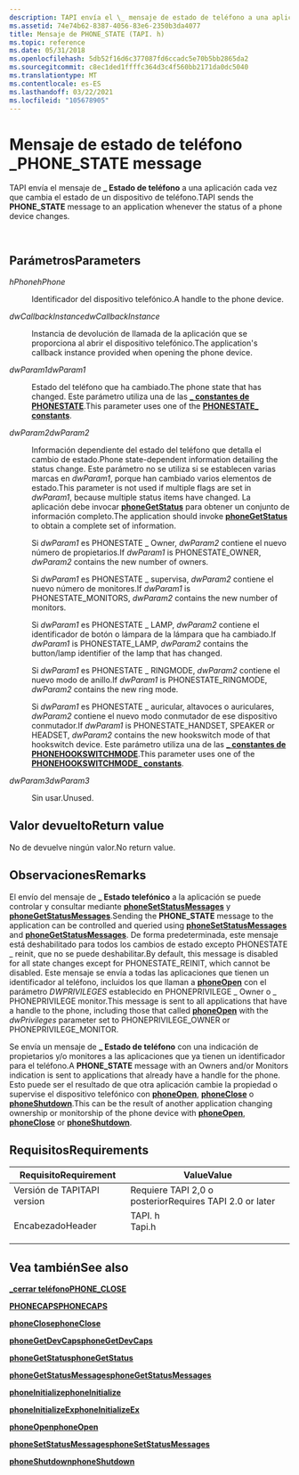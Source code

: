 ```yaml
---
description: TAPI envía el \_ mensaje de estado de teléfono a una aplicación cada vez que cambia el estado de un dispositivo de teléfono.
ms.assetid: 74e74b62-8387-4056-83e6-2350b3da4077
title: Mensaje de PHONE_STATE (TAPI. h)
ms.topic: reference
ms.date: 05/31/2018
ms.openlocfilehash: 5db52f16d6c377087fd6ccadc5e70b5bb2865da2
ms.sourcegitcommit: c8ec1ded1ffffc364d3c4f560bb2171da0dc5040
ms.translationtype: MT
ms.contentlocale: es-ES
ms.lasthandoff: 03/22/2021
ms.locfileid: "105678905"
---
```

# <a name="phone_state-message"></a><span data-ttu-id="7f49b-103">Mensaje de estado de teléfono \_</span><span class="sxs-lookup"><span data-stu-id="7f49b-103">PHONE\_STATE message</span></span>

<span data-ttu-id="7f49b-104">TAPI envía el mensaje de **\_ Estado de teléfono** a una aplicación cada vez que cambia el estado de un dispositivo de teléfono.</span><span class="sxs-lookup"><span data-stu-id="7f49b-104">TAPI sends the **PHONE\_STATE** message to an application whenever the status of a phone device changes.</span></span>


```C++
            
```



## <a name="parameters"></a><span data-ttu-id="7f49b-105">Parámetros</span><span class="sxs-lookup"><span data-stu-id="7f49b-105">Parameters</span></span>

<dl> <dt>

<span data-ttu-id="7f49b-106">*hPhone*</span><span class="sxs-lookup"><span data-stu-id="7f49b-106">*hPhone*</span></span> 
</dt> <dd>

<span data-ttu-id="7f49b-107">Identificador del dispositivo telefónico.</span><span class="sxs-lookup"><span data-stu-id="7f49b-107">A handle to the phone device.</span></span>

</dd> <dt>

<span data-ttu-id="7f49b-108">*dwCallbackInstance*</span><span class="sxs-lookup"><span data-stu-id="7f49b-108">*dwCallbackInstance*</span></span> 
</dt> <dd>

<span data-ttu-id="7f49b-109">Instancia de devolución de llamada de la aplicación que se proporciona al abrir el dispositivo telefónico.</span><span class="sxs-lookup"><span data-stu-id="7f49b-109">The application's callback instance provided when opening the phone device.</span></span>

</dd> <dt>

<span data-ttu-id="7f49b-110">*dwParam1*</span><span class="sxs-lookup"><span data-stu-id="7f49b-110">*dwParam1*</span></span> 
</dt> <dd>

<span data-ttu-id="7f49b-111">Estado del teléfono que ha cambiado.</span><span class="sxs-lookup"><span data-stu-id="7f49b-111">The phone state that has changed.</span></span> <span data-ttu-id="7f49b-112">Este parámetro utiliza una de las [**\_ constantes de PHONESTATE**](phonestate--constants.md).</span><span class="sxs-lookup"><span data-stu-id="7f49b-112">This parameter uses one of the [**PHONESTATE\_ constants**](phonestate--constants.md).</span></span>

</dd> <dt>

<span data-ttu-id="7f49b-113">*dwParam2*</span><span class="sxs-lookup"><span data-stu-id="7f49b-113">*dwParam2*</span></span> 
</dt> <dd>

<span data-ttu-id="7f49b-114">Información dependiente del estado del teléfono que detalla el cambio de estado.</span><span class="sxs-lookup"><span data-stu-id="7f49b-114">Phone state-dependent information detailing the status change.</span></span> <span data-ttu-id="7f49b-115">Este parámetro no se utiliza si se establecen varias marcas en *dwParam1*, porque han cambiado varios elementos de estado.</span><span class="sxs-lookup"><span data-stu-id="7f49b-115">This parameter is not used if multiple flags are set in *dwParam1*, because multiple status items have changed.</span></span> <span data-ttu-id="7f49b-116">La aplicación debe invocar [**phoneGetStatus**](/windows/desktop/api/Tapi/nf-tapi-phonegetstatus) para obtener un conjunto de información completo.</span><span class="sxs-lookup"><span data-stu-id="7f49b-116">The application should invoke [**phoneGetStatus**](/windows/desktop/api/Tapi/nf-tapi-phonegetstatus) to obtain a complete set of information.</span></span>

<span data-ttu-id="7f49b-117">Si *dwParam1* es PHONESTATE \_ Owner, *dwParam2* contiene el nuevo número de propietarios.</span><span class="sxs-lookup"><span data-stu-id="7f49b-117">If *dwParam1* is PHONESTATE\_OWNER, *dwParam2* contains the new number of owners.</span></span>

<span data-ttu-id="7f49b-118">Si *dwParam1* es PHONESTATE \_ supervisa, *dwParam2* contiene el nuevo número de monitores.</span><span class="sxs-lookup"><span data-stu-id="7f49b-118">If *dwParam1* is PHONESTATE\_MONITORS, *dwParam2* contains the new number of monitors.</span></span>

<span data-ttu-id="7f49b-119">Si *dwParam1* es PHONESTATE \_ LAMP, *dwParam2* contiene el identificador de botón o lámpara de la lámpara que ha cambiado.</span><span class="sxs-lookup"><span data-stu-id="7f49b-119">If *dwParam1* is PHONESTATE\_LAMP, *dwParam2* contains the button/lamp identifier of the lamp that has changed.</span></span>

<span data-ttu-id="7f49b-120">Si *dwParam1* es PHONESTATE \_ RINGMODE, *dwParam2* contiene el nuevo modo de anillo.</span><span class="sxs-lookup"><span data-stu-id="7f49b-120">If *dwParam1* is PHONESTATE\_RINGMODE, *dwParam2* contains the new ring mode.</span></span>

<span data-ttu-id="7f49b-121">Si *dwParam1* es PHONESTATE \_ auricular, altavoces o auriculares, *dwParam2* contiene el nuevo modo conmutador de ese dispositivo conmutador.</span><span class="sxs-lookup"><span data-stu-id="7f49b-121">If *dwParam1* is PHONESTATE\_HANDSET, SPEAKER or HEADSET, *dwParam2* contains the new hookswitch mode of that hookswitch device.</span></span> <span data-ttu-id="7f49b-122">Este parámetro utiliza una de las [**\_ constantes de PHONEHOOKSWITCHMODE**](phonehookswitchmode--constants.md).</span><span class="sxs-lookup"><span data-stu-id="7f49b-122">This parameter uses one of the [**PHONEHOOKSWITCHMODE\_ constants**](phonehookswitchmode--constants.md).</span></span>

</dd> <dt>

<span data-ttu-id="7f49b-123">*dwParam3*</span><span class="sxs-lookup"><span data-stu-id="7f49b-123">*dwParam3*</span></span> 
</dt> <dd>

<span data-ttu-id="7f49b-124">Sin usar.</span><span class="sxs-lookup"><span data-stu-id="7f49b-124">Unused.</span></span>

</dd> </dl>

## <a name="return-value"></a><span data-ttu-id="7f49b-125">Valor devuelto</span><span class="sxs-lookup"><span data-stu-id="7f49b-125">Return value</span></span>

<span data-ttu-id="7f49b-126">No de devuelve ningún valor.</span><span class="sxs-lookup"><span data-stu-id="7f49b-126">No return value.</span></span>

## <a name="remarks"></a><span data-ttu-id="7f49b-127">Observaciones</span><span class="sxs-lookup"><span data-stu-id="7f49b-127">Remarks</span></span>

<span data-ttu-id="7f49b-128">El envío del mensaje de **\_ Estado telefónico** a la aplicación se puede controlar y consultar mediante [**phoneSetStatusMessages**](/windows/desktop/api/Tapi/nf-tapi-phonesetstatusmessages) y [**phoneGetStatusMessages**](/windows/desktop/api/Tapi/nf-tapi-phonegetstatusmessages).</span><span class="sxs-lookup"><span data-stu-id="7f49b-128">Sending the **PHONE\_STATE** message to the application can be controlled and queried using [**phoneSetStatusMessages**](/windows/desktop/api/Tapi/nf-tapi-phonesetstatusmessages) and [**phoneGetStatusMessages**](/windows/desktop/api/Tapi/nf-tapi-phonegetstatusmessages).</span></span> <span data-ttu-id="7f49b-129">De forma predeterminada, este mensaje está deshabilitado para todos los cambios de estado excepto PHONESTATE \_ reinit, que no se puede deshabilitar.</span><span class="sxs-lookup"><span data-stu-id="7f49b-129">By default, this message is disabled for all state changes except for PHONESTATE\_REINIT, which cannot be disabled.</span></span> <span data-ttu-id="7f49b-130">Este mensaje se envía a todas las aplicaciones que tienen un identificador al teléfono, incluidos los que llaman a [**phoneOpen**](/windows/desktop/api/Tapi/nf-tapi-phoneopen) con el parámetro *DWPRIVILEGES* establecido en PHONEPRIVILEGE \_ Owner o \_ PHONEPRIVILEGE monitor.</span><span class="sxs-lookup"><span data-stu-id="7f49b-130">This message is sent to all applications that have a handle to the phone, including those that called [**phoneOpen**](/windows/desktop/api/Tapi/nf-tapi-phoneopen) with the *dwPrivileges* parameter set to PHONEPRIVILEGE\_OWNER or PHONEPRIVILEGE\_MONITOR.</span></span>

<span data-ttu-id="7f49b-131">Se envía un mensaje de **\_ Estado de teléfono** con una indicación de propietarios y/o monitores a las aplicaciones que ya tienen un identificador para el teléfono.</span><span class="sxs-lookup"><span data-stu-id="7f49b-131">A **PHONE\_STATE** message with an Owners and/or Monitors indication is sent to applications that already have a handle for the phone.</span></span> <span data-ttu-id="7f49b-132">Esto puede ser el resultado de que otra aplicación cambie la propiedad o supervise el dispositivo telefónico con [**phoneOpen**](/windows/desktop/api/Tapi/nf-tapi-phoneopen), [**phoneClose**](/windows/desktop/api/Tapi/nf-tapi-phoneclose) o [**phoneShutdown**](/windows/desktop/api/Tapi/nf-tapi-phoneshutdown).</span><span class="sxs-lookup"><span data-stu-id="7f49b-132">This can be the result of another application changing ownership or monitorship of the phone device with [**phoneOpen**](/windows/desktop/api/Tapi/nf-tapi-phoneopen), [**phoneClose**](/windows/desktop/api/Tapi/nf-tapi-phoneclose) or [**phoneShutdown**](/windows/desktop/api/Tapi/nf-tapi-phoneshutdown).</span></span>

## <a name="requirements"></a><span data-ttu-id="7f49b-133">Requisitos</span><span class="sxs-lookup"><span data-stu-id="7f49b-133">Requirements</span></span>



| <span data-ttu-id="7f49b-134">Requisito</span><span class="sxs-lookup"><span data-stu-id="7f49b-134">Requirement</span></span> | <span data-ttu-id="7f49b-135">Value</span><span class="sxs-lookup"><span data-stu-id="7f49b-135">Value</span></span> |
|-------------------------|-----------------------------------------------------------------------------------|
| <span data-ttu-id="7f49b-136">Versión de TAPI</span><span class="sxs-lookup"><span data-stu-id="7f49b-136">TAPI version</span></span><br/> | <span data-ttu-id="7f49b-137">Requiere TAPI 2,0 o posterior</span><span class="sxs-lookup"><span data-stu-id="7f49b-137">Requires TAPI 2.0 or later</span></span><br/>                                             |
| <span data-ttu-id="7f49b-138">Encabezado</span><span class="sxs-lookup"><span data-stu-id="7f49b-138">Header</span></span><br/>       | <dl> <span data-ttu-id="7f49b-139"><dt>TAPI. h</dt></span><span class="sxs-lookup"><span data-stu-id="7f49b-139"><dt>Tapi.h</dt></span></span> </dl> |



## <a name="see-also"></a><span data-ttu-id="7f49b-140">Vea también</span><span class="sxs-lookup"><span data-stu-id="7f49b-140">See also</span></span>

<dl> <dt>

[<span data-ttu-id="7f49b-141">**\_cerrar teléfono**</span><span class="sxs-lookup"><span data-stu-id="7f49b-141">**PHONE\_CLOSE**</span></span>](phone-close.md)
</dt> <dt>

[<span data-ttu-id="7f49b-142">**PHONECAPS**</span><span class="sxs-lookup"><span data-stu-id="7f49b-142">**PHONECAPS**</span></span>](/windows/desktop/api/Tapi/ns-tapi-phonecaps)
</dt> <dt>

[<span data-ttu-id="7f49b-143">**phoneClose**</span><span class="sxs-lookup"><span data-stu-id="7f49b-143">**phoneClose**</span></span>](/windows/desktop/api/Tapi/nf-tapi-phoneclose)
</dt> <dt>

[<span data-ttu-id="7f49b-144">**phoneGetDevCaps**</span><span class="sxs-lookup"><span data-stu-id="7f49b-144">**phoneGetDevCaps**</span></span>](/windows/desktop/api/Tapi/nf-tapi-phonegetdevcaps)
</dt> <dt>

[<span data-ttu-id="7f49b-145">**phoneGetStatus**</span><span class="sxs-lookup"><span data-stu-id="7f49b-145">**phoneGetStatus**</span></span>](/windows/desktop/api/Tapi/nf-tapi-phonegetstatus)
</dt> <dt>

[<span data-ttu-id="7f49b-146">**phoneGetStatusMessages**</span><span class="sxs-lookup"><span data-stu-id="7f49b-146">**phoneGetStatusMessages**</span></span>](/windows/desktop/api/Tapi/nf-tapi-phonegetstatusmessages)
</dt> <dt>

[<span data-ttu-id="7f49b-147">**phoneInitialize**</span><span class="sxs-lookup"><span data-stu-id="7f49b-147">**phoneInitialize**</span></span>](/windows/desktop/api/Tapi/nf-tapi-phoneinitialize)
</dt> <dt>

[<span data-ttu-id="7f49b-148">**phoneInitializeEx**</span><span class="sxs-lookup"><span data-stu-id="7f49b-148">**phoneInitializeEx**</span></span>](/windows/desktop/api/Tapi/nf-tapi-phoneinitializeexa)
</dt> <dt>

[<span data-ttu-id="7f49b-149">**phoneOpen**</span><span class="sxs-lookup"><span data-stu-id="7f49b-149">**phoneOpen**</span></span>](/windows/desktop/api/Tapi/nf-tapi-phoneopen)
</dt> <dt>

[<span data-ttu-id="7f49b-150">**phoneSetStatusMessages**</span><span class="sxs-lookup"><span data-stu-id="7f49b-150">**phoneSetStatusMessages**</span></span>](/windows/desktop/api/Tapi/nf-tapi-phonesetstatusmessages)
</dt> <dt>

[<span data-ttu-id="7f49b-151">**phoneShutdown**</span><span class="sxs-lookup"><span data-stu-id="7f49b-151">**phoneShutdown**</span></span>](/windows/desktop/api/Tapi/nf-tapi-phoneshutdown)
</dt> </dl>

 

 




